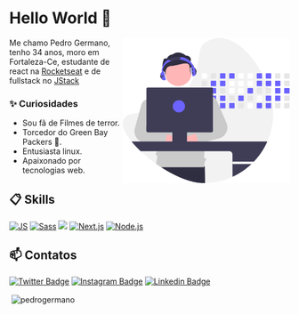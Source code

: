 # Hello World 🔭

<img align="right" src=".github/image.svg" width="300"/>

Me chamo Pedro Germano, tenho 34 anos, moro em Fortaleza-Ce, estudante de react na [Rocketseat](https://app.rocketseat.com.br/me/pedro-germano-1567328756) e de fullstack no [JStack](https://jstack.com.br/)


### ✨ Curiosidades

- Sou fã de Filmes de terror.
- Torcedor do Green Bay Packers 💚.
- Entusiasta linux.
- Apaixonado por tecnologias web.

## 📋 Skills

[![JS](https://img.shields.io/badge/JavaScript-5E5C5C?style=for-the-badge&logo=javascript&logoColor=F7DF1E&style=plastic)]()
[![Sass](https://img.shields.io/badge/Sass-CC6699?style=for-the-badge&logo=sass&logoColor=white&style=plastic)]()
[![](https://img.shields.io/badge/React-20232A?style=for-the-badge&logo=react&logoColor=61DAFB&style=plastic)]()
[![Next.js](https://img.shields.io/badge/Next.js-000000?style=for-the-badge&logo=nextdotjs&logoColor=white&style=plastic)]()
[![Node.js](https://img.shields.io/badge/Node.js-339933?style=for-the-badge&logo=nodedotjs&logoColor=white&style=plastic)]()

## 📫 Contatos

[![Twitter Badge](https://img.shields.io/badge/@PedroGermano6-2D425E?style=flat&labelColor=2D425E&logo=twitter&logoColor=white&link=https://twitter.com/pedroGermano)](https://twitter.com/PedroGermano6)
[![Instagram Badge](https://img.shields.io/badge/@pedrogermano232-2D425E?style=flat&labelColor=2D425E&logo=instagram&logoColor=white&link=https://instagram.com/pedroGermano)](https://instagram.com/pedrogermano232)
[![Linkedin Badge](https://img.shields.io/badge/Pedro-2D425E?style=flat&logo=Linkedin&logoColor=white&link=https://www.linkedin.com/in/pedro-germano/)](https://www.linkedin.com/in/pedrogermano232/)









<p>&nbsp;<img align="center" src="https://github-readme-stats.vercel.app/api?username=pedrogermano&show_icons=true&locale=en" alt="pedrogermano" /></p>

